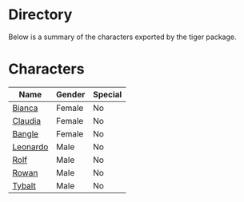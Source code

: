 # Directory
Below is a summary of the characters exported by the tiger package.
# Characters
|Name|Gender|Special|
|---|---|---|
|[Bianca](./character/tiger/bianca.go)|Female|No|
|[Claudia](./character/tiger/claudia.go)|Female|No|
|[Bangle](./character/tiger/bangle.go)|Female|No|
|[Leonardo](./character/tiger/leonardo.go)|Male|No|
|[Rolf](./character/tiger/rolf.go)|Male|No|
|[Rowan](./character/tiger/rowan.go)|Male|No|
|[Tybalt](./character/tiger/tybalt.go)|Male|No|
